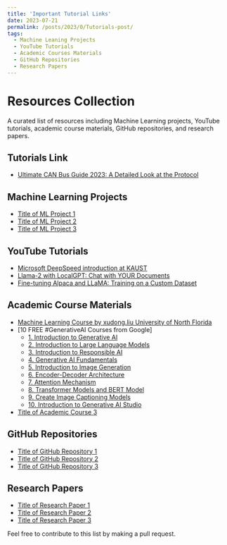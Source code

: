 ```yaml
---
title: 'Important Tutorial Links'
date: 2023-07-21
permalink: /posts/2023/0/Tutorials-post/
tags:
  - Machine Leaning Projects 
  - YouTube Tutorials
  - Academic Courses Materials
  - GitHub Repositories
  - Research Papers 
---
```

# Resources Collection

A curated list of resources including Machine Learning projects, YouTube tutorials, academic course materials, GitHub repositories, and research papers.
## Tutorials Link
- [Ultimate CAN Bus Guide 2023: A Detailed Look at the Protocol](https://www.autopi.io/blog/can-bus-explained/)

## Machine Learning Projects
- [Title of ML Project 1](#link-to-ml-project-1)
- [Title of ML Project 2](#link-to-ml-project-2)
- [Title of ML Project 3](#link-to-ml-project-3)


## YouTube Tutorials
- [Microsoft DeepSpeed introduction at KAUST](https://youtu.be/wbG2ZEDPIyw)
- [Llama-2 with LocalGPT: Chat with YOUR Documents](https://youtu.be/lbFmceo4D5E?list=PLVEEucA9MYhNwjY_5JfZS3JzKnLXJvb5r)
- [Fine-tuning Alpaca and LLaMA: Training on a Custom Dataset](https://www.mlexpert.io/machine-learning/tutorials/alpaca-fine-tuning)


## Academic Course Materials
- [Machine Learning Course by xudong.liu University of North Florida](https://www.unf.edu/~xudong.liu/classes/2022Spring/CAP6610/index.html)
- [10 FREE #GenerativeAI Courses from Google]
  - [1. Introduction to Generative AI](https://lnkd.in/d3PAjb3w)
  - [2. Introduction to Large Language Models](https://lnkd.in/duktFieB)
  - [3. Introduction to Responsible AI](https://lnkd.in/dSnSf4Vv)
  - [4. Generative AI Fundamentals](https://lnkd.in/dkzSbVvz)
  - [5. Introduction to Image Generation](https://lnkd.in/d-mqb-yf)
  - [6. Encoder-Decoder Architecture](https://lnkd.in/dbt-DG5H)
  - [7. Attention Mechanism](https://lnkd.in/dKY9HN8i)
  - [8. Transformer Models and BERT Model](https://lnkd.in/dQAdTaax)
  - [9. Create Image Captioning Models](https://lnkd.in/dMDmExvv)
  - [10. Introduction to Generative AI Studio](https://lnkd.in/dvTyr827)
- [Title of Academic Course 3](#link-to-academic-course-3)


## GitHub Repositories
- [Title of GitHub Repository 1](#link-to-github-repo-1)
- [Title of GitHub Repository 2](#link-to-github-repo-2)
- [Title of GitHub Repository 3](#link-to-github-repo-3)


## Research Papers
- [Title of Research Paper 1](#link-to-research-paper-1)
- [Title of Research Paper 2](#link-to-research-paper-2)
- [Title of Research Paper 3](#link-to-research-paper-3)




Feel free to contribute to this list by making a pull request.

